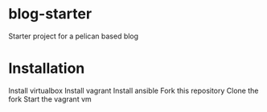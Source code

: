 blog-starter
============
Starter project for a pelican based blog

Installation
============
Install virtualbox
Install vagrant
Install ansible
Fork this repository
Clone the fork
Start the vagrant vm

